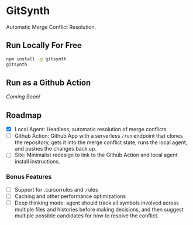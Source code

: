 # GitSynth

Automatic Merge Conflict Resolution.

## Run Locally For Free

```bash
npm install -g gitsynth
gitsynth
```

## Run as a Github Action

*Coming Soon!*

## Roadmap

- [x] Local Agent: Headless, automatic resolution of merge conflicts
- [ ] Github Action: Github App with a serverless `/run` endpoint that clones the repository, gets it into the merge conflict state, runs the local agent, and pushes the changes back up.
- [ ] Site: Minimalist redesign to link to the Github Action and local agent install instructions.

### Bonus Features

- [ ] Support for .cursorrules and .rules
- [ ] Caching and other performance optimizations
- [ ] Deep thinking mode: agent should track all symbols involved across multiple files and histories before making decisions, and then suggest multiple possible candidates for how to resolve the conflict.
